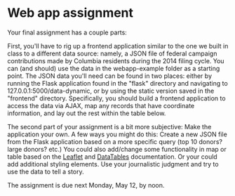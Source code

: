 # Web app assignment

Your final assignment has a couple parts:

First, you'll have to rig up a frontend application similar to the one we built in class to a different data source: namely, a JSON file of federal campaign contributions made by Columbia residents during the 2014 filing cycle. You can (and should) use the data in the webapp-example folder as a starting point. The JSON data you'll need can be found in two places: either by running the Flask application found in the "flask" directory and navigating to 127.0.0.1:5000/data-dynamic, or by using the static version saved in the "frontend" directory. Specifically, you should build a frontend application to access the data via AJAX, map any records that have coordinate information, and lay out the rest within the table below.

The second part of your assignment is a bit more subjective: Make the application your own. A few ways you might do this: Create a new JSON file from the Flask application based on a more specific query (top 10 donors? large donors? etc.) You could also add/change some functionality in map or table based on the [Leaflet](http://leafletjs.com/examples.html) and [DataTables](https://datatables.net/examples/index) documentation. Or your could add additional styling elements. Use your journalistic judgment and try to use the data to tell a story.

The assignment is due next Monday, May 12, by noon.